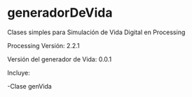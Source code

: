 # generadorDeVida

Clases simples para Simulación de Vida Digital en Processing

Processing Versión: 2.2.1

Versión del generador de Vida: 0.0.1

Incluye:

-Clase genVida
